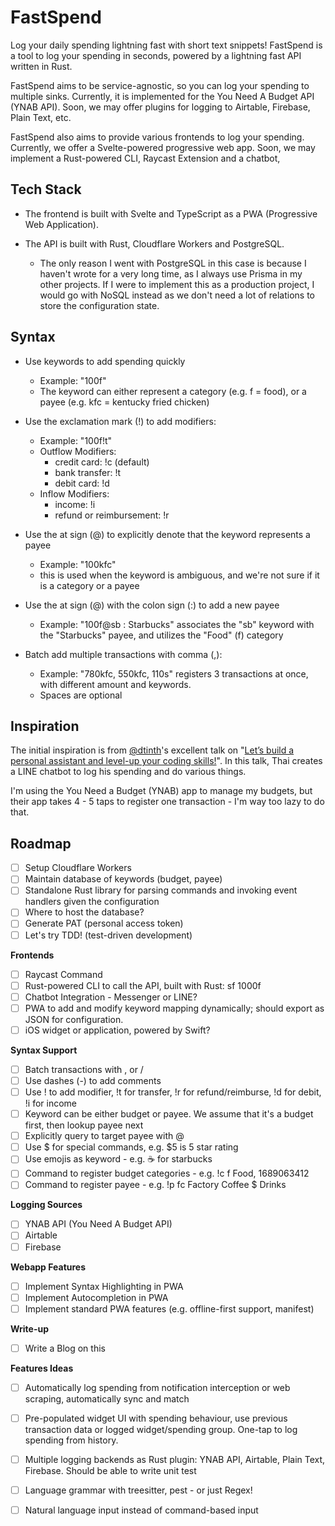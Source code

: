 # FastSpend

Log your daily spending lightning fast with short text snippets! FastSpend is a tool to log your spending in seconds, powered by a lightning fast API written in Rust.

FastSpend aims to be service-agnostic, so you can log your spending to multiple sinks. Currently, it is implemented for the You Need A Budget API (YNAB API). Soon, we may offer plugins for logging to Airtable, Firebase, Plain Text, etc.

FastSpend also aims to provide various frontends to log your spending. Currently, we offer a Svelte-powered progressive web app. Soon, we may implement a Rust-powered CLI, Raycast Extension and a chatbot, 

## Tech Stack

- The frontend is built with Svelte and TypeScript as a PWA (Progressive Web Application).

- The API is built with Rust, Cloudflare Workers and PostgreSQL.
  - The only reason I went with PostgreSQL in this case is because I haven't wrote for a very long time, as I always use Prisma in my other projects. If I were to implement this as a production project, I would go with NoSQL instead as we don't need a lot of relations to store the configuration state.

## Syntax

- Use keywords to add spending quickly
  - Example: "100f"
  - The keyword can either represent a category (e.g. f = food), or a payee (e.g. kfc = kentucky fried chicken)

- Use the exclamation mark (!) to add modifiers:
  - Example: "100f!t"
  - Outflow Modifiers:
    - credit card: !c (default)
    - bank transfer: !t
    - debit card: !d
  - Inflow Modifiers:
    - income: !i
    - refund or reimbursement: !r

- Use the at sign (@) to explicitly denote that the keyword represents a payee
  - Example: "100kfc"
  - this is used when the keyword is ambiguous, and we're not sure if it is a category or a payee

- Use the at sign (@) with the colon sign (:) to add a new payee
  - Example: "100f@sb : Starbucks" associates the "sb" keyword with the "Starbucks" payee, and utilizes the "Food" (f) category

- Batch add multiple transactions with comma (,):
  - Example: "780kfc, 550kfc, 110s" registers 3 transactions at once, with different amount and keywords.
  - Spaces are optional

## Inspiration

The initial inspiration is from [@dtinth](https://dt.in.th)'s excellent talk on "[Let’s build a personal assistant and level-up your coding skills!](https://dt.in.th/personal-assistant.html)". In this talk, Thai creates a LINE chatbot to log his spending and do various things.

I'm using the You Need a Budget (YNAB) app to manage my budgets, but their app takes 4 - 5 taps to register one transaction - I'm way too lazy to do that.

## Roadmap

- [ ] Setup Cloudflare Workers
- [ ] Maintain database of keywords (budget, payee)
- [ ] Standalone Rust library for parsing commands and invoking event handlers given the configuration
- [ ] Where to host the database?
- [ ] Generate PAT (personal access token)
- [ ] Let's try TDD! (test-driven development)

**Frontends**
- [ ] Raycast Command
- [ ] Rust-powered CLI to call the API, built with Rust: sf 1000f
- [ ] Chatbot Integration - Messenger or LINE?
- [ ] PWA to add and modify keyword mapping dynamically; should export as JSON for configuration.
- [ ] iOS widget or application, powered by Swift?

**Syntax Support**
- [ ] Batch transactions with , or /
- [ ] Use dashes (-) to add comments
- [ ] Use ! to add modifier, !t for transfer, !r for refund/reimburse, !d for debit, !i for income
- [ ] Keyword can be either budget or payee. We assume that it's a budget first, then lookup payee next
- [ ] Explicitly query to target payee with @
- [ ] Use $ for special commands, e.g. $5 is 5 star rating
- [ ] Use emojis as keyword - e.g. ☕️ for starbucks
- [ ] Command to register budget categories - e.g. !c f Food, 1689063412
- [ ] Command to register payee - e.g. !p fc Factory Coffee $ Drinks

**Logging Sources**
- [ ] YNAB API (You Need A Budget API)
- [ ] Airtable
- [ ] Firebase

**Webapp Features**
- [ ] Implement Syntax Highlighting in PWA
- [ ] Implement Autocompletion in PWA
- [ ] Implement standard PWA features (e.g. offline-first support, manifest)

**Write-up**
- [ ] Write a Blog on this

**Features Ideas**
- [ ] Automatically log spending from notification interception or web scraping, automatically sync and match
- [ ] Pre-populated widget UI with spending behaviour, use previous transaction data or logged widget/spending group. One-tap to log spending from history.
- [ ] Multiple logging backends as Rust plugin: YNAB API, Airtable, Plain Text, Firebase. Should be able to write unit test
- [ ] Language grammar with treesitter, pest - or just Regex!
- [ ] Natural language input instead of command-based input


